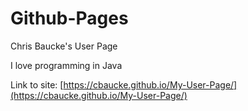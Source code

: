 # Github-Pages
Chris Baucke's User Page

I love programming in Java

Link to site: [https://cbaucke.github.io/My-User-Page/](https://cbaucke.github.io/My-User-Page/)